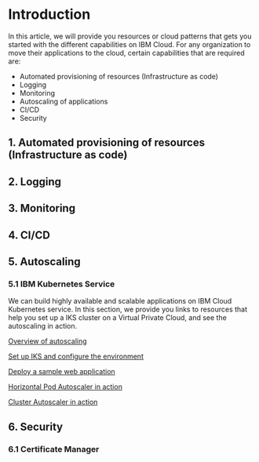 # Introduction

In this article, we will provide you resources or cloud patterns that gets you started with the different capabilities on IBM Cloud.
For any organization to move their applications to the cloud, certain capabilities that are required are:

- Automated provisioning of resources (Infrastructure as code)
- Logging
- Monitoring
- Autoscaling of applications
- CI/CD
- Security

## 1. Automated provisioning of resources (Infrastructure as code)

## 2. Logging

## 3. Monitoring

## 4. CI/CD

## 5. Autoscaling

### 5.1 IBM Kubernetes Service

We can build highly available and scalable applications on IBM Cloud Kubernetes service. In this section, we provide you links to resources that help you set up a IKS cluster on a Virtual Private Cloud, and see the autoscaling in action.

[Overview of autoscaling](https://ibm.github.io/cloud-enterprise-examples/deploy-iks/content-overview)

[Set up IKS and configure the environment](https://ibm.github.io/cloud-enterprise-examples/deploy-iks/setup-environment)

[Deploy a sample web application](https://ibm.github.io/cloud-enterprise-examples/deploy-iks/application-deployment)

[Horizontal Pod Autoscaler in action](https://ibm.github.io/cloud-enterprise-examples/deploy-iks/hpa)

[Cluster Autoscaler in action](https://ibm.github.io/cloud-enterprise-examples/deploy-iks/ca)

## 6. Security

### 6.1 Certificate Manager
